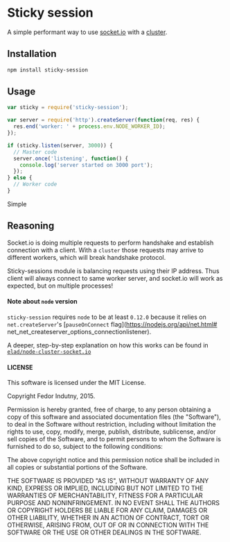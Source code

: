 # Sticky session

A simple performant way to use [socket.io](http://socket.io/) with a
[cluster](http://nodejs.org/docs/latest/api/cluster.html).

## Installation

```bash
npm install sticky-session
```

## Usage

```javascript
var sticky = require('sticky-session');

var server = require('http').createServer(function(req, res) {
  res.end('worker: ' + process.env.NODE_WORKER_ID);
});

if (sticky.listen(server, 3000)) {
  // Master code
  server.once('listening', function() {
    console.log('server started on 3000 port');
  });
} else {
  // Worker code
}
```
Simple

## Reasoning

Socket.io is doing multiple requests to perform handshake and establish
connection with a client. With a `cluster` those requests may arrive to
different workers, which will break handshake protocol.

Sticky-sessions module is balancing requests using their IP address. Thus
client will always connect to same worker server, and socket.io will work as
expected, but on multiple processes!

#### Note about `node` version

`sticky-session` requires `node` to be at least `0.12.0` because it relies on
`net.createServer`'s [`pauseOnConnect` flag](https://nodejs.org/api/net.html#
net_net_createserver_options_connectionlistener).

A deeper, step-by-step explanation on how this works can be found in
[`elad/node-cluster-socket.io`](https://github.com/elad/node-cluster-socket.io)

#### LICENSE

This software is licensed under the MIT License.

Copyright Fedor Indutny, 2015.

Permission is hereby granted, free of charge, to any person obtaining a
copy of this software and associated documentation files (the
"Software"), to deal in the Software without restriction, including
without limitation the rights to use, copy, modify, merge, publish,
distribute, sublicense, and/or sell copies of the Software, and to permit
persons to whom the Software is furnished to do so, subject to the
following conditions:

The above copyright notice and this permission notice shall be included
in all copies or substantial portions of the Software.

THE SOFTWARE IS PROVIDED "AS IS", WITHOUT WARRANTY OF ANY KIND, EXPRESS
OR IMPLIED, INCLUDING BUT NOT LIMITED TO THE WARRANTIES OF
MERCHANTABILITY, FITNESS FOR A PARTICULAR PURPOSE AND NONINFRINGEMENT. IN
NO EVENT SHALL THE AUTHORS OR COPYRIGHT HOLDERS BE LIABLE FOR ANY CLAIM,
DAMAGES OR OTHER LIABILITY, WHETHER IN AN ACTION OF CONTRACT, TORT OR
OTHERWISE, ARISING FROM, OUT OF OR IN CONNECTION WITH THE SOFTWARE OR THE
USE OR OTHER DEALINGS IN THE SOFTWARE.
